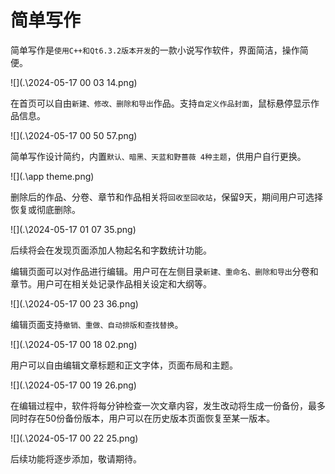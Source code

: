 # 简单写作



简单写作是`使用C++和Qt6.3.2版本开发`的一款小说写作软件，界面简洁，操作简便。



![](.\2024-05-17 00 03 14.png)



在首页可以自由`新建、修改、删除和导出`作品。支持`自定义作品封面`，鼠标悬停显示作品信息。



![](.\2024-05-17 00 50 57.png)



简单写作设计简约，内置`默认、暗黑、天蓝和野蔷薇 4种主题`，供用户自行更换。



![](.\app theme.png)



删除后的作品、分卷、章节和作品相关将`回收至回收站`，保留9天，期间用户可选择恢复或彻底删除。

![](.\2024-05-17 01 07 35.png)



后续将会在发现页面添加人物起名和字数统计功能。



编辑页面可以对作品进行编辑。用户可在左侧目录`新建、重命名、删除和导出`分卷和章节。用户可在相关处记录作品相关设定和大纲等。

![](.\2024-05-17 00 23 36.png)



编辑页面支持`撤销、重做、自动排版和查找替换`。

![](.\2024-05-17 00 18 02.png)



用户可以自由编辑文章标题和正文字体，页面布局和主题。

![](.\2024-05-17 00 19 26.png)



在编辑过程中，软件将每分钟检查一次文章内容，发生改动将生成一份备份，最多同时存在50份备份版本，用户可以在历史版本页面恢复至某一版本。

![](.\2024-05-17 00 22 25.png)



后续功能将逐步添加，敬请期待。

